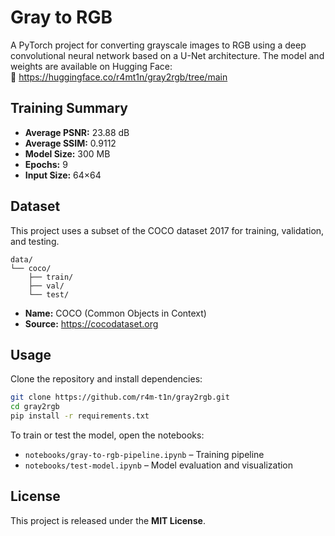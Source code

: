 # Gray to RGB

A PyTorch project for converting grayscale images to RGB using a deep convolutional neural network based on a U-Net architecture.
The model and weights are available on Hugging Face:  
🔗 https://huggingface.co/r4mt1n/gray2rgb/tree/main

## Training Summary

- **Average PSNR:** 23.88 dB
- **Average SSIM:** 0.9112
- **Model Size:** 300 MB
- **Epochs:** 9
- **Input Size:** 64×64

## Dataset

This project uses a subset of the COCO dataset 2017 for training, validation, and testing.

```
data/
└── coco/
    ├── train/
    ├── val/
    └── test/
```

- **Name:** COCO (Common Objects in Context)
- **Source:** https://cocodataset.org

## Usage

Clone the repository and install dependencies:

```bash
git clone https://github.com/r4m-t1n/gray2rgb.git
cd gray2rgb
pip install -r requirements.txt
```

To train or test the model, open the notebooks:

- `notebooks/gray-to-rgb-pipeline.ipynb` – Training pipeline
- `notebooks/test-model.ipynb` – Model evaluation and visualization

## License

This project is released under the **MIT License**.